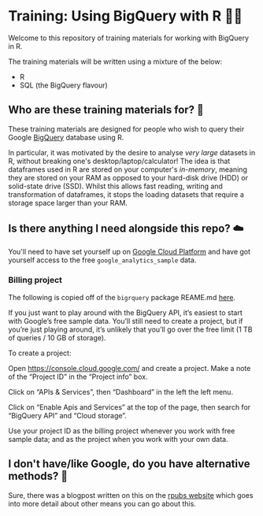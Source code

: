 # Training: Using BigQuery with R 👩‍💻

Welcome to this repository of training materials for working with BigQuery in R.

The training materials will be written using a mixture of the below:

- R
- SQL (the BigQuery flavour)

## Who are these training materials for? 🙋‍

These training materials are designed for people who wish to query their Google [BigQuery](https://cloud.google.com/bigquery/) database using R.

In particular, it was motivated by the desire to analyse *very large* datasets in R, without breaking one's desktop/laptop/calculator! The idea is that dataframes used in R are stored on your computer's *in-memory*, meaning they are stored on your RAM as opposed to your hard-disk drive (HDD) or solid-state drive (SSD). Whilst this allows fast reading, writing and transformation of dataframes, it stops the loading datasets that require a storage space larger than your RAM.  

## Is there anything I need alongside this repo? ☁️

You'll need to have set yourself up on [Google Cloud Platform](https://cloud.google.com/) and have got yourself access to the free `google_analytics_sample` data.

### Billing project
The following is copied off of the `bigrquery` package REAME.md [here](https://github.com/r-dbi/bigrquery).

If you just want to play around with the BigQuery API, it’s easiest to start with Google’s free sample data. You’ll still need to create a project, but if you’re just playing around, it’s unlikely that you’ll go over the free limit (1 TB of queries / 10 GB of storage).

To create a project:

Open https://console.cloud.google.com/ and create a project. Make a note of the “Project ID” in the “Project info” box.

Click on “APIs & Services”, then “Dashboard” in the left the left menu.

Click on “Enable Apis and Services” at the top of the page, then search for “BigQuery API” and “Cloud storage”.

Use your project ID as the billing project whenever you work with free sample data; and as the project when you work with your own data.

## I don't have/like Google, do you have alternative methods? 🎒

Sure, there was a blogpost written on this on the [rpubs website](https://rpubs.com/msundar/large_data_analysis) which goes into more detail about other means you can go about this.
